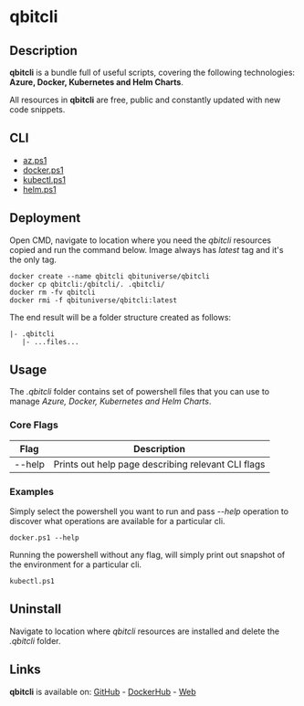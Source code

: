 # qbitcli

## Description

**qbitcli** is a bundle full of useful scripts, covering the following technologies: **Azure, Docker, Kubernetes and Helm Charts**.

All resources in **qbitcli** are free, public and constantly updated with new code snippets.

## CLI

-   [az.ps1](https://github.com/qbituniverse/qbitcli/blob/master/cli/az.ps1)
-   [docker.ps1](https://github.com/qbituniverse/qbitcli/blob/master/cli/docker.ps1)
-   [kubectl.ps1](https://github.com/qbituniverse/qbitcli/blob/master/cli/kubectl.ps1)
-   [helm.ps1](https://github.com/qbituniverse/qbitcli/blob/master/cli/helm.ps1)

## Deployment

Open CMD, navigate to location where you need the *qbitcli* resources copied and run the command below. Image always has *latest* tag and it's the only tag.

```
docker create --name qbitcli qbituniverse/qbitcli
docker cp qbitcli:/qbitcli/. .qbitcli/
docker rm -fv qbitcli
docker rmi -f qbituniverse/qbitcli:latest
```

The end result will be a folder structure created as follows:

```
|- .qbitcli
   |- ...files...
```

## Usage

The *.qbitcli* folder contains set of powershell files that you can use to manage *Azure, Docker, Kubernetes and Helm Charts*.

### Core Flags
|Flag|Description|
|-|-|
|--help|Prints out help page describing relevant CLI flags|

### Examples
Simply select the powershell you want to run and pass *--help* operation to discover what operations are available for a particular cli.

```
docker.ps1 --help
```

Running the powershell without any flag, will simply print out snapshot of the environment for a particular cli.

```
kubectl.ps1
```

## Uninstall

Navigate to location where *qbitcli* resources are installed and delete the *.qbitcli* folder.

## Links

**qbitcli** is available on: [GitHub](https://github.com/qbituniverse/qbitcli) - [DockerHub](https://cloud.docker.com/u/qbituniverse/repository/docker/qbituniverse/qbitcli) - [Web](https://qbituniverse.com)
